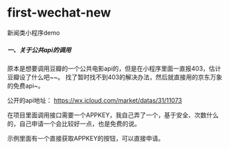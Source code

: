 # first-wechat-new
新闻类小程序demo

##### 一、关于公共api的调用
原本是想要调用豆瓣的一个公共电影api的，但是在小程序里面一直报403，估计豆瓣设了什么吧~~。
找了暂时找不到403的解决办法，然后就直接用的京东万象的免费api~。

公开的api地址：
https://wx.jcloud.com/market/datas/31/11073

在项目里面调用接口需要一个APPKEY，我自己弄了一个，基于安全、次数什么的，自己申请一个会比较好一点，也是免费的说。

示例里面有一个直接获取APPKEY的按钮，可以直接申请。
